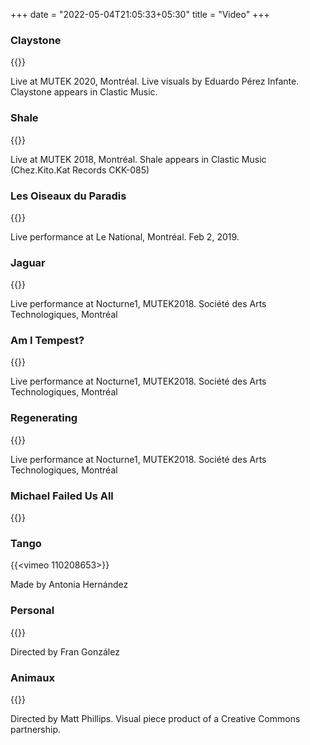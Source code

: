 +++
date = "2022-05-04T21:05:33+05:30"
title = "Video"
+++

### Claystone

{{<youtube Kib8Bk2nPEA>}}

 


Live at MUTEK 2020, Montréal. Live visuals by Eduardo Pérez Infante. Claystone appears in Clastic Music.


### Shale

{{<youtube _om0tyTA6wQ>}} 

 

Live at MUTEK 2018, Montréal. Shale appears in Clastic Music (Chez.Kito.Kat Records CKK-085)


### Les Oiseaux du Paradis

{{<youtube E-USSIWI33c>}} 

 

Live performance at Le National, Montréal. Feb 2, 2019.
    

### Jaguar

{{<youtube JWpK6QFcM3w>}} 

 

Live performance at Nocturne1, MUTEK2018. Société des Arts Technologiques, Montréal



### Am I Tempest?

{{<youtube RZJYZezZWR4>}}     

 

Live performance at Nocturne1, MUTEK2018. Société des Arts Technologiques, Montréal 



### Regenerating

{{<youtube C8QY2I0qY7A>}}

 

Live performance at Nocturne1, MUTEK2018. Société des Arts Technologiques, Montréal




### Michael Failed Us All

{{<youtube spwIaVc7zis>}}  

 

### Tango

{{<vimeo 110208653>}}

 

Made by Antonia Hernández



### Personal

{{<youtube x12gVS4NocE>}}    

 

Directed by Fran González




### Animaux

{{<youtube MCn7LgH2j1k>}}    

 

Directed by Matt Phillips. Visual piece product of a Creative Commons partnership.

